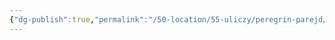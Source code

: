 ```yaml
---
{"dg-publish":true,"permalink":"/50-location/55-uliczy/peregrin-parejd/","tags":["локация/улица"]}
---
```


